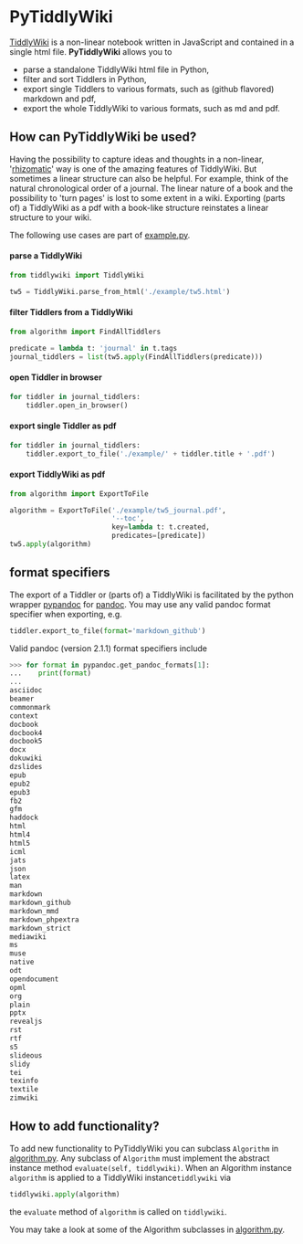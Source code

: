 # PyTiddlyWiki

[TiddlyWiki](https://github.com/Jermolene/TiddlyWiki5) is a non-linear notebook
written in JavaScript and contained in a single html file.
__PyTiddlyWiki__ allows you to

* parse a standalone TiddlyWiki html file in Python,
* filter and sort Tiddlers in Python,
* export single Tiddlers to various formats,
such as (github flavored) markdown and pdf,
* export the whole TiddlyWiki to various formats,
such as md and pdf.

## How can PyTiddlyWiki be used?

Having the possibility to capture ideas and thoughts in a non-linear, '[rhizomatic](https://en.wikipedia.org/wiki/Rhizome_(philosophy))'
way is one of the amazing features of TiddlyWiki.
But sometimes a linear structure can also be helpful.
For example, think of the natural chronological order of a journal.
The linear nature of a book and the possibility to 'turn pages' is lost
to some extent in a wiki.
Exporting (parts of) a TiddlyWiki as a pdf with a book-like structure reinstates a
linear structure to your wiki.

The following use cases are part of [example.py](./example.py).

#### parse a TiddlyWiki

````python
from tiddlywiki import TiddlyWiki

tw5 = TiddlyWiki.parse_from_html('./example/tw5.html')
````

#### filter Tiddlers from a TiddlyWiki

````python
from algorithm import FindAllTiddlers

predicate = lambda t: 'journal' in t.tags
journal_tiddlers = list(tw5.apply(FindAllTiddlers(predicate)))
````

#### open Tiddler in browser

````python
for tiddler in journal_tiddlers:
    tiddler.open_in_browser()
````

#### export single Tiddler as pdf

````python
for tiddler in journal_tiddlers:
    tiddler.export_to_file('./example/' + tiddler.title + '.pdf')
````

#### export TiddlyWiki as pdf

````python
from algorithm import ExportToFile

algorithm = ExportToFile('./example/tw5_journal.pdf',
                         '--toc',
                         key=lambda t: t.created,
                         predicates=[predicate])
tw5.apply(algorithm)
```` 

## format specifiers

The export of a Tiddler or (parts of) a TiddlyWiki
is facilitated by the python wrapper
[pypandoc](https://github.com/bebraw/pypandoc/blob/master/README.md) for
[pandoc](https://github.com/jgm/pandoc).
You may use any valid pandoc format specifier when exporting, e.g.
```python
tiddler.export_to_file(format='markdown_github')
```

Valid pandoc (version 2.1.1) format specifiers include
```python
>>> for format in pypandoc.get_pandoc_formats[1]:
...    print(format)
...
asciidoc
beamer
commonmark
context
docbook
docbook4
docbook5
docx
dokuwiki
dzslides
epub
epub2
epub3
fb2
gfm
haddock
html
html4
html5
icml
jats
json
latex
man
markdown
markdown_github
markdown_mmd
markdown_phpextra
markdown_strict
mediawiki
ms
muse
native
odt
opendocument
opml
org
plain
pptx
revealjs
rst
rtf
s5
slideous
slidy
tei
texinfo
textile
zimwiki
```

## How to add functionality?

To add new functionality to PyTiddlyWiki you can subclass `Algorithm` in [algorithm.py](./algorithm.py).
Any subclass of `Algorithm` must implement
the abstract instance method `evaluate(self, tiddlywiki)`.
When an Algorithm instance `algorithm` is applied to a TiddlyWiki instance`tiddlywiki` via
```python
tiddlywiki.apply(algorithm)
```
the `evaluate` method of `algorithm` is called on `tiddlywiki`.

You may take a look at some of the Algorithm subclasses in [algorithm.py](./algorithm.py).